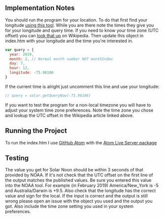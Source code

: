 Implementation Notes
--------------------------
You should run the program for your location. To do that first find your
longitude [using this tool](https://www.esrl.noaa.gov/gmd/grad/solcalc/). While
you are there note the times they give you for your longitude and query time. If
you need to know your time zone (UTC offset) you can
[look that up](https://en.wikipedia.org/wiki/List_of_tz_database_time_zones) on
Wikipedia. Then update this object in index.htm with your longitude and the time
you're interested in.
```javascript
var query = {
  year: 2019,
  month: 2, // Normal month number NOT monthIndex
  day: 7,
  hour: 12,
  longitude: -75.96106
}
```
If the current time is alright just uncomment this line and use your longitude:
```javascript
// query = solar.getQueryNow(-75.96106)
```

If you want to test the program for a non-local timezone you will have to adjust
your system time zone preferences. Note the time zone you chose and lookup the
UTC offset in the Wikipedia article linked above.

Running the Project
--------------------------
To run the index.htm I use [GitHub Atom](https://github.com/atom/atom/releases/latest)
with the [Atom Live Server package](https://atom.io/packages/atom-live-server)

Testing
--------------------------
The value you get for Solar Noon should be within 3 seconds of that provided by
NOAA. If it's not check that the UTC offset on the first line of the output
matches the published values. Be sure you entered this value into the NOAA tool.
For example (in February 2019) America/New_York is -5 and Australia/Darwin is
+9.5. Also check that the longitude has the correct value and sign for the local.
If the input is correct and the output is still wrong please open an issue with
the object you used and the output you got. Also include the time zone setting
you used in your system preferences.
